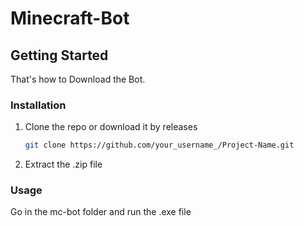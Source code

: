 # Minecraft-Bot

## Getting Started
That's how to Download the Bot.

### Installation

1. Clone the repo or download it by releases
   ```sh
   git clone https://github.com/your_username_/Project-Name.git
   ```
2. Extract the .zip file

### Usage

Go in the mc-bot folder and run the .exe file
